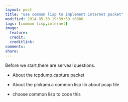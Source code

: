 ```yaml
---
layout: post
title: "use common lisp to implement internet packet"
modified: 2014-05-30 19:39:59 +0800
tags: [common lisp,internet]
image:
  feature: 
  credit: 
  creditlink: 
comments: 
share: 
---
```


Before we start,there are serveal questions.

* About the tcpdump.capture packet

* About the plokami.a common lisp lib about pcap file

* choose common lisp to code this

